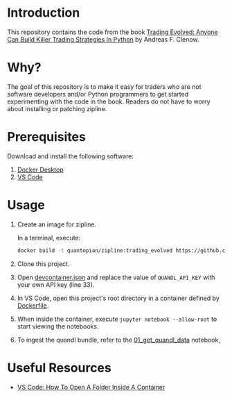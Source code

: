 # Introduction

This repository contains the code from the book [Trading Evolved: Anyone Can Build Killer Trading Strategies In Python](https://www.followingthetrend.com/trading-evolved/) by Andreas F. Clenow.

# Why?

The goal of this repository is to make it easy for traders who are not software developers and/or Python programmers to get started experimenting with the code in the book. Readers do not have to worry about installing or patching zipline.
 
# Prerequisites

Download and install the following software:

1. [Docker Desktop](https://www.docker.com/products/docker-desktop)
2. [VS Code](https://code.visualstudio.com/)

# Usage

1. Create an image for zipline.

   In a terminal, execute:
    ```bash
    docker build -t quantopian/zipline:trading_evolved https://github.com/hsm207/zipline.git#trading-evolved
    ```

2. Clone this project.

3. Open [devcontainer.json](./.devcontainer/devcontainer.json) and replace the value of `QUANDL_API_KEY` with your own API key (line 33).

4. In VS Code, open this project's root directory in a container defined by [Dockerfile](./Dockerfile).

5. When inside the container, execute `jupyter notebook --allow-root` to start viewing the notebooks.

6. To ingest the quandl bundle, refer to the [01_get_quandl_data](notebooks/00_Setup/01_get_quandl_data.ipynb) notebook,

# Useful Resources

* [VS Code: How To Open A Folder Inside A Container](https://code.visualstudio.com/docs/remote/containers#_quick-start-open-an-existing-folder-in-a-container)